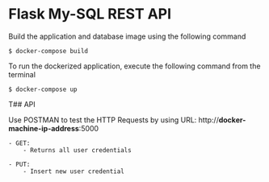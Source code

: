 # Flask My-SQL REST API

Build the application and database image using the following command

```
$ docker-compose build
```

To run the dockerized application, execute the following command from the terminal

```
$ docker-compose up
```

T## API

Use POSTMAN to test the HTTP Requests by using URL: http://**docker-machine-ip-address**:5000

    - GET: 
        - Returns all user credentials
    
    - PUT:
        - Insert new user credential